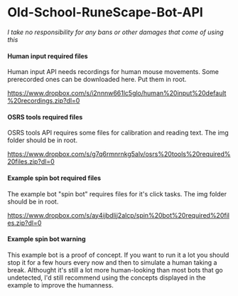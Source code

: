 # Old-School-RuneScape-Bot-API
_I take no responsibility for any bans or other damages that come of using this_ 

#### Human input required files
Human input API needs recordings for human mouse movements. Some prerecorded ones can be downloaded here. Put them in root.

https://www.dropbox.com/s/i2nnnw661lc5glo/human%20input%20default%20recordings.zip?dl=0

#### OSRS tools required files
OSRS tools API requires some files for calibration and reading text. The img folder should be in root.

https://www.dropbox.com/s/g7q6rmnrnkg5alv/osrs%20tools%20required%20files.zip?dl=0

#### Example spin bot required files
The example bot "spin bot" requires files for it's click tasks. The img folder should be in root.

https://www.dropbox.com/s/ay4ijbdlij2alcp/spin%20bot%20required%20files.zip?dl=0

#### Example spin bot warning
This example bot is a proof of concept. If you want to run it a lot you should stop it for a few hours every now and then to simulate a human taking a break. Althought it's still a lot more human-looking than most bots that go undetected, I'd still recommend using the concepts displayed in the example to improve the humanness.
